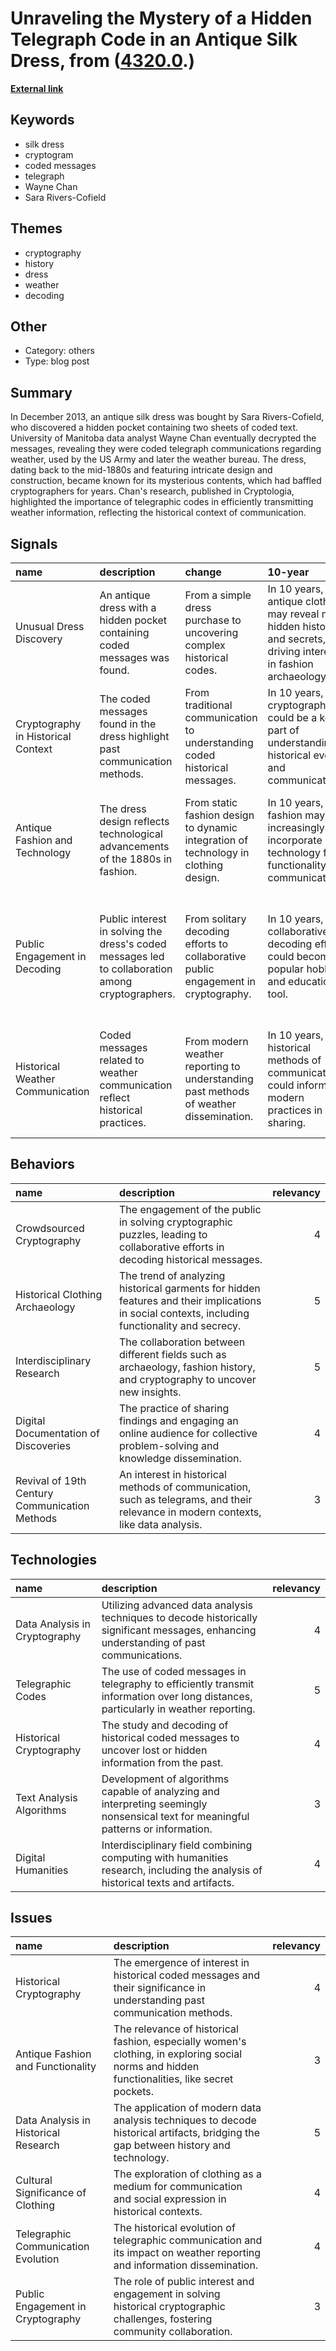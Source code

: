 # __Unraveling the Mystery of a Hidden Telegraph Code in an Antique Silk Dress__, from ([4320.0](https://kghosh.substack.com/p/4320.0).)

__[External link](https://arstechnica.com/science/2024/01/someone-finally-cracked-the-silk-dress-cryptogram-after-10-years/?utm_source=substack&utm_medium=email)__



## Keywords

* silk dress
* cryptogram
* coded messages
* telegraph
* Wayne Chan
* Sara Rivers-Cofield

## Themes

* cryptography
* history
* dress
* weather
* decoding

## Other

* Category: others
* Type: blog post

## Summary

In December 2013, an antique silk dress was bought by Sara Rivers-Cofield, who discovered a hidden pocket containing two sheets of coded text. University of Manitoba data analyst Wayne Chan eventually decrypted the messages, revealing they were coded telegraph communications regarding weather, used by the US Army and later the weather bureau. The dress, dating back to the mid-1880s and featuring intricate design and construction, became known for its mysterious contents, which had baffled cryptographers for years. Chan's research, published in Cryptologia, highlighted the importance of telegraphic codes in efficiently transmitting weather information, reflecting the historical context of communication.

## Signals

| name                               | description                                                                                      | change                                                                                | 10-year                                                                                                              | driving-force                                                                                        |   relevancy |
|:-----------------------------------|:-------------------------------------------------------------------------------------------------|:--------------------------------------------------------------------------------------|:---------------------------------------------------------------------------------------------------------------------|:-----------------------------------------------------------------------------------------------------|------------:|
| Unusual Dress Discovery            | An antique dress with a hidden pocket containing coded messages was found.                       | From a simple dress purchase to uncovering complex historical codes.                  | In 10 years, antique clothing may reveal more hidden histories and secrets, driving interest in fashion archaeology. | The growing interest in historical artifacts and their stories among collectors and researchers.     |           4 |
| Cryptography in Historical Context | The coded messages found in the dress highlight past communication methods.                      | From traditional communication to understanding coded historical messages.            | In 10 years, cryptography could be a key part of understanding historical events and communications.                 | Increased interest in decoding historical artifacts and historical communication methods.            |           5 |
| Antique Fashion and Technology     | The dress design reflects technological advancements of the 1880s in fashion.                    | From static fashion design to dynamic integration of technology in clothing design.   | In 10 years, fashion may increasingly incorporate technology for functionality and communication.                    | A trend towards merging technology with everyday items, including clothing and fashion accessories.  |           4 |
| Public Engagement in Decoding      | Public interest in solving the dress's coded messages led to collaboration among cryptographers. | From solitary decoding efforts to collaborative public engagement in cryptography.    | In 10 years, collaborative decoding efforts could become a popular hobby and educational tool.                       | The rise of online communities and collaboration platforms fostering shared problem-solving.         |           3 |
| Historical Weather Communication   | Coded messages related to weather communication reflect historical practices.                    | From modern weather reporting to understanding past methods of weather dissemination. | In 10 years, historical methods of communication could inform modern practices in data sharing.                      | Interest in historical data and its relevance to current practices in meteorology and communication. |           4 |

## Behaviors

| name                                          | description                                                                                                                                    |   relevancy |
|:----------------------------------------------|:-----------------------------------------------------------------------------------------------------------------------------------------------|------------:|
| Crowdsourced Cryptography                     | The engagement of the public in solving cryptographic puzzles, leading to collaborative efforts in decoding historical messages.               |           4 |
| Historical Clothing Archaeology               | The trend of analyzing historical garments for hidden features and their implications in social contexts, including functionality and secrecy. |           5 |
| Interdisciplinary Research                    | The collaboration between different fields such as archaeology, fashion history, and cryptography to uncover new insights.                     |           5 |
| Digital Documentation of Discoveries          | The practice of sharing findings and engaging an online audience for collective problem-solving and knowledge dissemination.                   |           4 |
| Revival of 19th Century Communication Methods | An interest in historical methods of communication, such as telegrams, and their relevance in modern contexts, like data analysis.             |           3 |

## Technologies

| name                          | description                                                                                                                              |   relevancy |
|:------------------------------|:-----------------------------------------------------------------------------------------------------------------------------------------|------------:|
| Data Analysis in Cryptography | Utilizing advanced data analysis techniques to decode historically significant messages, enhancing understanding of past communications. |           4 |
| Telegraphic Codes             | The use of coded messages in telegraphy to efficiently transmit information over long distances, particularly in weather reporting.      |           5 |
| Historical Cryptography       | The study and decoding of historical coded messages to uncover lost or hidden information from the past.                                 |           4 |
| Text Analysis Algorithms      | Development of algorithms capable of analyzing and interpreting seemingly nonsensical text for meaningful patterns or information.       |           3 |
| Digital Humanities            | Interdisciplinary field combining computing with humanities research, including the analysis of historical texts and artifacts.          |           4 |

## Issues

| name                                 | description                                                                                                                                  |   relevancy |
|:-------------------------------------|:---------------------------------------------------------------------------------------------------------------------------------------------|------------:|
| Historical Cryptography              | The emergence of interest in historical coded messages and their significance in understanding past communication methods.                   |           4 |
| Antique Fashion and Functionality    | The relevance of historical fashion, especially women's clothing, in exploring social norms and hidden functionalities, like secret pockets. |           3 |
| Data Analysis in Historical Research | The application of modern data analysis techniques to decode historical artifacts, bridging the gap between history and technology.          |           5 |
| Cultural Significance of Clothing    | The exploration of clothing as a medium for communication and social expression in historical contexts.                                      |           4 |
| Telegraphic Communication Evolution  | The historical evolution of telegraphic communication and its impact on weather reporting and information dissemination.                     |           4 |
| Public Engagement in Cryptography    | The role of public interest and engagement in solving historical cryptographic challenges, fostering community collaboration.                |           3 |